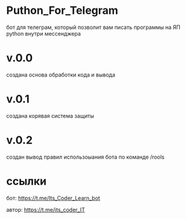 # Puthon_For_Telegram 
бот для телеграм, который позволит вам писать программы на ЯП python внутри мессенджера

# v.0.0
создана основа обработки кода и вывода

# v.0.1
создана корявая система защиты

# v.0.2
создан вывод правил использоыания бота по команде /rools

# ссылки
бот: 
https://t.me/Its_Coder_Learn_bot

автор: 
https://t.me/its_coder_IT
